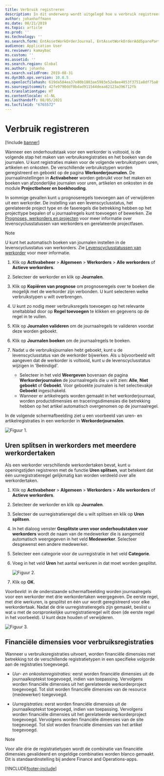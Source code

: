 ```yaml
---
title: Verbruik registreren
description: In dit onderwerp wordt uitgelegd hoe u verbruik registreert in Activabeheer.
author: johanhoffmann
ms.date: 08/21/2019
ms.topic: article
ms.prod: ''
ms.technology: ''
ms.search.form: EntAssetWorkOrderJournal, EntAssetWorkOrderAddSparePart
audience: Application User
ms.reviewer: kamaybac
ms.custom: ''
ms.assetid: ''
ms.search.region: Global
ms.author: johanho
ms.search.validFrom: 2019-08-31
ms.dyn365.ops.version: 10.0.5
ms.openlocfilehash: 619da584ea37e80b1803ae5983e52e8ee4053f3751a8df75a8f5bc1ddf7e65d6
ms.sourcegitcommit: 42fe9790ddf0bdad911544deaa82123a396712fb
ms.translationtype: HT
ms.contentlocale: nl-NL
ms.lasthandoff: 08/05/2021
ms.locfileid: "6765572"
---
```

# <a name="register-consumption"></a>Verbruik registreren

[!include [banner](../../includes/banner.md)]

 

Wanneer een onderhoudstaak voor een werkorder is voltooid, is de volgende stap het maken van verbruiksregistraties en het boeken van de journalen. U kunt registraties maken voor de volgende verbruikstypen: uren, artikelen en onkosten. De verschillende verbruikstypen worden geregistreerd en geboekt op de pagina **Werkorderjournalen**. De journaalinstellingen in **Activabeheer** worden gebruikt voor het maken en boeken van afzonderlijke journalen voor uren, artikelen en onkosten in de module **Projectbeheer en boekhouding**.

In sommige gevallen kunt u prognoseregels toevoegen aan of verwijderen uit een werkorder. De instelling van een levenscyclusstatus, het gerelateerde project type en de faseregels die betrekking hebben op het projecttype bepalen of u journaalregels kunt toevoegen of bewerken. Zie [Prognoses, werkorders en projecten](../integration-to-project-management-and-accounting/forecasts-work-orders-and-projects.md) voor meer informatie over levenscyclusstatussen van werkorders en gerelateerde projectfasen.

>[!NOTE]
>U kunt het automatisch boeken van journalen instellen in de levenscyclusstatus van werkorders. Zie [Levenscyclusstatussen van werkorder](../setup-for-work-orders/work-order-lifecycle-states.md) voor meer informatie.

1. Klik op **Activabeheer** > **Algemeen** > **Werkorders** > **Alle werkorders** of **Actieve werkorders**.

2. Selecteer de werkorder en klik op **Journalen**.

3. Klik op **Kopiëren van prognose** om prognoseregels over te boeken die mogelijk met de werkorder zijn verbonden. U kunt selecteren welke verbruikstypen u wilt overbrengen.

4. U kunt zo nodig meer verbruiksregels toevoegen op het relevante sneltabblad door op **Regel toevoegen** te klikken en gegevens op de regel in te vullen.

5. Klik op **Journalen valideren** om de journaalregels te valideren voordat deze worden geboekt.

6. Klik op **Journalen boeken** om de journaalregels te boeken.

7. Nadat u de verbruiksjournalen hebt geboekt, kunt u de levenscyclusstatus van de werkorder bijwerken. Als u bijvoorbeeld wilt aangeven dat de werkorder is voltooid, kunt u de levenscyclusstatus wijzigen in 'Beëindigd'.

    - Selecteer in het veld **Weergeven** bovenaan de pagina **Werkorderjournalen** de journaalregels die u wilt zien: **Alle**, **Niet geboekt** of **Geboekt**. Voor geboekte journalen is het selectievakje **Geboekt** ingeschakeld.  
    - Wanneer er artikelregels worden gemaakt in het werkorderjournaal, worden productdimensies en traceringsdimensies die betrekking hebben op het artikel automatisch overgenomen op de journaalregel.  

In de volgende schermafbeelding ziet u een voorbeeld van uren- en artikelregistraties in een werkorder in **Werkorderjournalen**.

![Figuur 1.](media/01-consumption.png)


## <a name="split-hours-on-work-orders-with-several-work-order-jobs"></a>Uren splitsen in werkorders met meerdere werkordertaken

Als een werkorder verschillende werkordertaken bevat, kunt u openingstijden registreren met de functie **Uren splitsen**, wat betekent dat één uurregistratieregel gelijkmatig kan worden verdeeld over alle werkordertaken.

1. Klik op **Activabeheer** > **Algemeen** > **Werkorders** > **Alle werkorders** of **Actieve werkorders**.

2. Selecteer de werkorder en klik op **Journalen**.

3. Selecteer de uurregistratieregel die u wilt splitsen en klik op **Uren splitsen**.

4. In het dialoog venster **Gesplitste uren voor onderhoudstaken voor werkorders** wordt de naam van de medewerker die is aangemeld automatisch weergegeven in het veld **Medewerker**. Selecteer desgewenst een andere medewerker.

5. Selecteer een categorie voor de uurregistratie in het veld **Categorie**.

6. Voeg in het veld **Uren** het aantal werkuren in dat moet worden gesplitst.

    ![Figuur 2.](media/02-consumption.png)

7. Klik op **OK**.

*Voorbeeld*: in de onderstaande schermafbeelding worden journaalregels voor een werkorder met drie werkordertaken weergegeven. De eerste regel, met drie werkuren, is gesplitst en één uur wordt geregistreerd voor elke werkordertaak. Nadat de drie uurregistratieregels zijn gemaakt, beslist u wat u met de oorspronkelijke uurregistratieregel wilt doen (de eerste regel in het voorbeeld). U kunt deze houden of verwijderen. 

![Figuur 3.](media/03-consumption.png)

## <a name="financial-dimensions-on-consumption-registrations"></a>Financiële dimensies voor verbruiksregistraties

Wanneer u verbruiksregistraties uitvoert, worden financiële dimensies met betrekking tot de verschillende registratietypen in een specifieke volgorde aan de registraties toegevoegd. 

- *Uur- en onkostenregistraties:* eerst worden financiële dimensies uit de journaalkoptekst toegevoegd, indien van toepassing. Vervolgens worden financiële dimensies uit het gerelateerde werkorderproject toegevoegd. Tot slot worden financiële dimensies van de resource (medewerker) toegevoegd.

- *Uurregistraties:* eerst worden financiële dimensies uit de journaalkoptekst toegevoegd, indien van toepassing. Vervolgens worden financiële dimensies uit het gerelateerde werkorderproject toegevoegd. Vervolgens worden financiële dimensies van de site toegevoegd. Tot slot worden financiële dimensies van het artikel toegevoegd.

>[!NOTE]
>Voor alle drie de registratietypen wordt de combinatie van financiële dimensies gevalideerd en ongeldige combinaties worden blanco gemaakt. Dit is standaardinstelling bij andere Finance and Operations-apps.



[!INCLUDE[footer-include](../../../includes/footer-banner.md)]